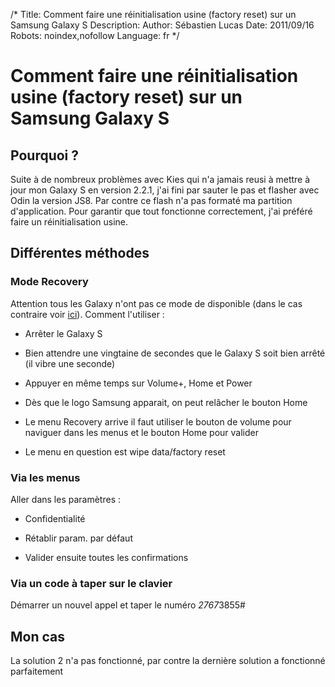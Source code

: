 /*
Title: Comment faire une réinitialisation usine (factory reset) sur un Samsung Galaxy S
Description: 
Author: Sébastien Lucas
Date: 2011/09/16
Robots: noindex,nofollow
Language: fr
*/
# Comment faire une réinitialisation usine (factory reset) sur un Samsung Galaxy S

## Pourquoi ?
Suite à de nombreux problèmes avec Kies qui n'a jamais reusi à mettre à jour mon Galaxy S en version 2.2.1, j'ai fini par sauter le pas et flasher avec Odin la version JS8. Par contre ce flash n'a pas formaté ma partition d'application. Pour garantir que tout fonctionne correctement, j'ai préféré faire un réinitialisation usine.
## Différentes méthodes

### Mode Recovery
Attention tous les Galaxy n'ont pas ce mode de disponible (dans le cas contraire voir [ici](http://www.galaxys-team.fr/viewtopic.php?f=8&t=1801)). Comment l'utiliser : 

*	Arrêter le Galaxy S

*	Bien attendre une vingtaine de secondes que le Galaxy S soit bien arrêté (il vibre une seconde)

*	Appuyer en même temps sur Volume+, Home et Power

*	Dès que le logo Samsung apparait, on peut relâcher le bouton Home

*	Le menu Recovery arrive il faut utiliser le bouton de volume pour naviguer dans les menus et le bouton Home pour valider

*	Le menu en question est wipe data/factory reset
### Via les menus

Aller dans les paramètres :

*	Confidentialité

*	Rétablir param. par défaut

*	Valider ensuite toutes les confirmations
### Via un code à taper sur le clavier

Démarrer un nouvel appel et taper le numéro *2767*3855#
## Mon cas

La solution 2 n'a pas fonctionné, par contre la dernière solution a fonctionné parfaitement





